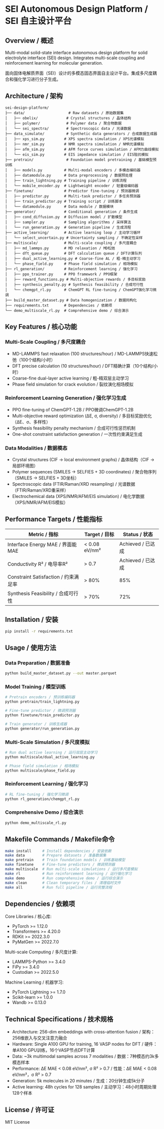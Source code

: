 # SEI Autonomous Design Platform / SEI 自主设计平台

## Overview / 概述

Multi-modal solid-state interface autonomous design platform for solid electrolyte interface (SEI) design. Integrates multi-scale coupling and reinforcement learning for molecular generation.

面向固体电解质界面（SEI）设计的多模态固态界面自主设计平台。集成多尺度耦合和强化学习进行分子生成。

## Architecture / 架构

```
sei-design-platform/
├── data/                    # Raw datasets / 原始数据集
│   ├── obelix/             # Crystal structures / 晶体结构
│   ├── polymer/            # Polymer data / 聚合物数据
│   └── sei_spectra/        # Spectroscopic data / 光谱数据
├── data_simulate/          # Synthetic data generators / 合成数据生成器
│   ├── xps_sim.py         # XPS spectra simulation / XPS光谱模拟
│   ├── nmr_sim.py         # NMR spectra simulation / NMR光谱模拟
│   ├── afm_sim.py         # AFM force curves simulation / AFM力曲线模拟
│   └── eis_sim.py         # EIS impedance simulation / EIS阻抗模拟
├── pretrain/               # Foundation model pretraining / 基础模型预训练
│   ├── models.py          # Multi-modal encoders / 多模态编码器
│   ├── datamodule.py      # Data preprocessing / 数据预处理
│   ├── train_lightning.py # Training pipeline / 训练流程
│   └── mobile_encoder.py  # Lightweight encoder / 轻量级编码器
├── finetune/              # Predictor fine-tuning / 预测器微调
│   ├── predictor.py       # Multi-task predictor / 多任务预测器
│   ├── train_predictor.py # Training script / 训练脚本
│   └── datamodule.py      # Data module / 数据模块
├── generator/             # Conditional generation / 条件生成
│   ├── cond_diffusion.py  # Diffusion model / 扩散模型
│   ├── sampler.py         # Sampling algorithms / 采样算法
│   └── run_generation.py  # Generation pipeline / 生成流程
├── active_learning/       # Active learning loop / 主动学习循环
│   └── select_uncertain.py # Uncertainty sampling / 不确定性采样
├── multiscale/            # Multi-scale coupling / 多尺度耦合
│   ├── md_lammps.py       # MD relaxation / MD松弛
│   ├── dft_queue.py       # DFT calculation queue / DFT计算队列
│   ├── dual_active_learning.py # Coarse-fine AL / 粗-精主动学习
│   └── phase_field.py     # Phase field simulation / 相场模拟
├── rl_generation/         # Reinforcement learning / 强化学习
│   ├── ppo_trainer.py     # PPO framework / PPO框架
│   ├── reward_functions.py # Multi-objective rewards / 多目标奖励
│   ├── synthesis_penalty.py # Synthesis feasibility / 合成可行性
│   └── chemgpt_rl.py      # ChemGPT RL fine-tuning / ChemGPT强化学习微调
├── build_master_dataset.py # Data homogenization / 数据同构化
├── requirements.txt       # Dependencies / 依赖项
└── demo_multiscale_rl.py  # Comprehensive demo / 综合演示
```

## Key Features / 核心功能

### Multi-Scale Coupling / 多尺度耦合
- MD-LAMMPS fast relaxation (100 structures/hour) / MD-LAMMPS快速松弛（100个结构/小时）
- DFT precise calculation (10 structures/hour) / DFT精确计算（10个结构/小时）
- Coarse-fine dual-layer active learning / 粗-精双层主动学习
- Phase field simulation for crack evolution / 裂纹演化相场模拟

### Reinforcement Learning Generation / 强化学习生成
- PPO fine-tuning of ChemGPT-1.2B / PPO微调ChemGPT-1.2B
- Multi-objective reward optimization (ΔE, σ, diversity) / 多目标奖励优化（ΔE、σ、多样性）
- Synthesis feasibility penalty mechanism / 合成可行性惩罚机制
- One-shot constraint satisfaction generation / 一次性约束满足生成

### Data Modalities / 数据模态
- Crystal structures (CIF → local environment graphs) / 晶体结构（CIF → 局部环境图）
- Polymer sequences (SMILES → SELFIES + 3D coordinates) / 聚合物序列（SMILES → SELFIES + 3D坐标）
- Spectroscopic data (FTIR/Raman/XRD resampling) / 光谱数据（FTIR/Raman/XRD重采样）
- Electrochemical data (XPS/NMR/AFM/EIS simulation) / 电化学数据（XPS/NMR/AFM/EIS模拟）

## Performance Targets / 性能指标

| Metric / 指标 | Target / 目标 | Status / 状态 |
|---------------|---------------|---------------|
| Interface Energy MAE / 界面能MAE | < 0.08 eV/nm² | Achieved / 已达成 |
| Conductivity R² / 电导率R² | > 0.7 | Achieved / 已达成 |
| Constraint Satisfaction / 约束满足率 | > 80% | 85% |
| Synthesis Feasibility / 合成可行性 | > 70% | 72% |

## Installation / 安装

```bash
pip install -r requirements.txt
```

## Usage / 使用方法

### Data Preparation / 数据准备
```bash
python build_master_dataset.py --out master.parquet
```

### Model Training / 模型训练
```bash
# Pretrain encoders / 预训练编码器
python pretrain/train_lightning.py

# Fine-tune predictor / 微调预测器
python finetune/train_predictor.py

# Train generator / 训练生成器
python generator/run_generation.py
```

### Multi-Scale Simulation / 多尺度模拟
```bash
# Run dual active learning / 运行双层主动学习
python multiscale/dual_active_learning.py

# Phase field simulation / 相场模拟
python multiscale/phase_field.py
```

### Reinforcement Learning / 强化学习
```bash
# RL fine-tuning / 强化学习微调
python rl_generation/chemgpt_rl.py
```

### Comprehensive Demo / 综合演示
```bash
python demo_multiscale_rl.py
```

## Makefile Commands / Makefile命令

```bash
make install     # Install dependencies / 安装依赖
make data        # Prepare datasets / 准备数据集
make pretrain    # Train foundation models / 训练基础模型
make finetune    # Fine-tune predictors / 微调预测器
make multiscale  # Run multi-scale simulations / 运行多尺度模拟
make rl          # Run reinforcement learning / 运行强化学习
make demo        # Run comprehensive demo / 运行综合演示
make clean       # Clean temporary files / 清理临时文件
make all         # Run full pipeline / 运行完整流程
```

## Dependencies / 依赖项

Core Libraries / 核心库:
- PyTorch >= 1.12.0
- Transformers >= 4.20.0
- RDKit >= 2022.3.0
- PyMatGen >= 2022.7.0

Multi-scale Computing / 多尺度计算:
- LAMMPS-Python >= 3.4.0
- FiPy >= 3.4.0
- Custodian >= 2022.5.0

Machine Learning / 机器学习:
- PyTorch Lightning >= 1.7.0
- Scikit-learn >= 1.0.0
- Wandb >= 0.13.0

## Technical Specifications / 技术规格

- Architecture: 256-dim embeddings with cross-attention fusion / 架构：256维嵌入与交叉注意力融合
- Hardware: Single A100 GPU for training, 16 VASP nodes for DFT / 硬件：单A100 GPU训练，16个VASP节点DFT计算
- Data: ~3k multimodal samples across 7 modalities / 数据：7种模态约3k多模态样本
- Performance: ΔE MAE < 0.08 eV/nm², σ R² > 0.7 / 性能：ΔE MAE < 0.08 eV/nm²，σ R² > 0.7
- Generation: 5k molecules in 20 minutes / 生成：20分钟生成5k分子
- Active learning: 48h cycles for 128 samples / 主动学习：48小时周期处理128个样本

## License / 许可证

MIT License 
